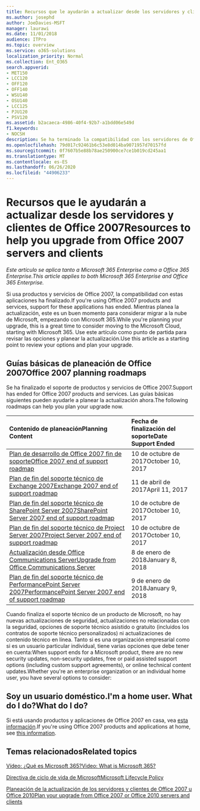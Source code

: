 ```yaml
---
title: Recursos que le ayudarán a actualizar desde los servidores y clientes de Office 2007
ms.author: josephd
author: JoeDavies-MSFT
manager: laurawi
ms.date: 11/01/2018
audience: ITPro
ms.topic: overview
ms.service: o365-solutions
localization_priority: Normal
ms.collection: Ent_O365
search.appverid:
- MET150
- LCC120
- OFF120
- OFF140
- WSU140
- OSU140
- LCC125
- PJU120
- PSV120
ms.assetid: b2acaeca-4986-40f4-92b7-a1bdd06e549d
f1.keywords:
- NOCSH
description: Se ha terminado la compatibilidad con los servidores de Office 2007 y las aplicaciones cliente y los contratos de soporte personalizado no están disponibles. Use este artículo para empezar a planear la actualización ahora.
ms.openlocfilehash: 79d017c92461b6c53e8d014ba9071957d70157fd
ms.sourcegitcommit: 0f7607b5e88b78ae250900ce7ce1b019cd245aa1
ms.translationtype: MT
ms.contentlocale: es-ES
ms.lasthandoff: 06/26/2020
ms.locfileid: "44906233"
---
```

# <a name="resources-to-help-you-upgrade-from-office-2007-servers-and-clients"></a><span data-ttu-id="d9b53-104">Recursos que le ayudarán a actualizar desde los servidores y clientes de Office 2007</span><span class="sxs-lookup"><span data-stu-id="d9b53-104">Resources to help you upgrade from Office 2007 servers and clients</span></span>

<span data-ttu-id="d9b53-105">*Este artículo se aplica tanto a Microsoft 365 Enterprise como a Office 365 Enterprise.*</span><span class="sxs-lookup"><span data-stu-id="d9b53-105">*This article applies to both Microsoft 365 Enterprise and Office 365 Enterprise.*</span></span>

<span data-ttu-id="d9b53-106">Si usa productos y servicios de Office 2007, la compatibilidad con estas aplicaciones ha finalizado.</span><span class="sxs-lookup"><span data-stu-id="d9b53-106">If you're using Office 2007 products and services, support for these applications has ended.</span></span> <span data-ttu-id="d9b53-107">Mientras planea la actualización, este es un buen momento para considerar migrar a la nube de Microsoft, empezando con Microsoft 365.</span><span class="sxs-lookup"><span data-stu-id="d9b53-107">While you're planning your upgrade, this is a great time to consider moving to the Microsoft Cloud, starting with Microsoft 365.</span></span> <span data-ttu-id="d9b53-108">Use este artículo como punto de partida para revisar las opciones y planear la actualización.</span><span class="sxs-lookup"><span data-stu-id="d9b53-108">Use this article as a starting point to review your options and plan your upgrade.</span></span>
      
## <a name="office-2007-planning-roadmaps"></a><span data-ttu-id="d9b53-109">Guías básicas de planeación de Office 2007</span><span class="sxs-lookup"><span data-stu-id="d9b53-109">Office 2007 planning roadmaps</span></span>
  
<span data-ttu-id="d9b53-110">Se ha finalizado el soporte de productos y servicios de Office 2007.</span><span class="sxs-lookup"><span data-stu-id="d9b53-110">Support has ended for Office 2007 products and services.</span></span> <span data-ttu-id="d9b53-111">Las guías básicas siguientes pueden ayudarle a planear la actualización ahora.</span><span class="sxs-lookup"><span data-stu-id="d9b53-111">The following roadmaps can help you plan your upgrade now.</span></span>

|<span data-ttu-id="d9b53-112">**Contenido de planeación**</span><span class="sxs-lookup"><span data-stu-id="d9b53-112">**Planning Content**</span></span>|<span data-ttu-id="d9b53-113">**Fecha de finalización del soporte**</span><span class="sxs-lookup"><span data-stu-id="d9b53-113">**Date Support Ended**</span></span>|
|:-----|:-----|
|[<span data-ttu-id="d9b53-114">Plan de desarrollo de Office 2007 fin de soporte</span><span class="sxs-lookup"><span data-stu-id="d9b53-114">Office 2007 end of support roadmap</span></span>](https://docs.microsoft.com/DeployOffice/office-2007-end-support-roadmap) <br/> |<span data-ttu-id="d9b53-115">10 de octubre de 2017</span><span class="sxs-lookup"><span data-stu-id="d9b53-115">October 10, 2017</span></span>  <br/> |
|[<span data-ttu-id="d9b53-116">Plan de fin del soporte técnico de Exchange 2007</span><span class="sxs-lookup"><span data-stu-id="d9b53-116">Exchange 2007 end of support roadmap</span></span>](exchange-2007-end-of-support.md) <br/> |<span data-ttu-id="d9b53-117">11 de abril de 2017</span><span class="sxs-lookup"><span data-stu-id="d9b53-117">April 11, 2017</span></span>  <br/> |
|[<span data-ttu-id="d9b53-118">Plan de fin del soporte técnico de SharePoint Server 2007</span><span class="sxs-lookup"><span data-stu-id="d9b53-118">SharePoint Server 2007 end of support roadmap</span></span>](sharepoint-2007-end-of-support.md) <br/> |<span data-ttu-id="d9b53-119">10 de octubre de 2017</span><span class="sxs-lookup"><span data-stu-id="d9b53-119">October 10, 2017</span></span>  <br/> |
|[<span data-ttu-id="d9b53-120">Plan de fin del soporte técnico de Project Server 2007</span><span class="sxs-lookup"><span data-stu-id="d9b53-120">Project Server 2007 end of support roadmap</span></span>](project-server-2007-end-of-support.md) <br/> |<span data-ttu-id="d9b53-121">10 de octubre de 2017</span><span class="sxs-lookup"><span data-stu-id="d9b53-121">October 10, 2017</span></span>  <br/> |
|[<span data-ttu-id="d9b53-122">Actualización desde Office Communications Server</span><span class="sxs-lookup"><span data-stu-id="d9b53-122">Upgrade from Office Communications Server</span></span>](https://docs.microsoft.com/SkypeForBusiness/plan-your-deployment/upgrade) <br/> |<span data-ttu-id="d9b53-123">8 de enero de 2018</span><span class="sxs-lookup"><span data-stu-id="d9b53-123">January 8, 2018</span></span>  <br/> |
|[<span data-ttu-id="d9b53-124">Plan de fin del soporte técnico de PerformancePoint Server 2007</span><span class="sxs-lookup"><span data-stu-id="d9b53-124">PerformancePoint Server 2007 end of support roadmap</span></span>](pps-2007-end-of-support.md) <br/> |<span data-ttu-id="d9b53-125">9 de enero de 2018</span><span class="sxs-lookup"><span data-stu-id="d9b53-125">January 9, 2018</span></span>  <br/> |
   
<span data-ttu-id="d9b53-126">Cuando finaliza el soporte técnico de un producto de Microsoft, no hay nuevas actualizaciones de seguridad, actualizaciones no relacionadas con la seguridad, opciones de soporte técnico asistido o gratuito (incluidos los contratos de soporte técnico personalizados) ni actualizaciones de contenido técnico en línea. Tanto si es una organización empresarial como si es un usuario particular individual, tiene varias opciones que debe tener en cuenta:</span><span class="sxs-lookup"><span data-stu-id="d9b53-126">When support ends for a Microsoft product, there are no new security updates, non-security updates, free or paid assisted support options (including custom support agreements), or online technical content updates.Whether you're an enterprise organization or an individual home user, you have several options to consider:</span></span>

## <a name="im-a-home-user-what-do-i-do"></a><span data-ttu-id="d9b53-127">Soy un usuario doméstico.</span><span class="sxs-lookup"><span data-stu-id="d9b53-127">I'm a home user.</span></span> <span data-ttu-id="d9b53-128">What do I do?</span><span class="sxs-lookup"><span data-stu-id="d9b53-128">What do I do?</span></span>

<span data-ttu-id="d9b53-129">Si está usando productos y aplicaciones de Office 2007 en casa, vea [esta información](plan-upgrade-previous-versions-office.md#im-a-home-user-what-do-i-do).</span><span class="sxs-lookup"><span data-stu-id="d9b53-129">If you're using Office 2007 products and applications at home, see [this information](plan-upgrade-previous-versions-office.md#im-a-home-user-what-do-i-do).</span></span>
     
## <a name="related-topics"></a><span data-ttu-id="d9b53-130">Temas relacionados</span><span class="sxs-lookup"><span data-stu-id="d9b53-130">Related topics</span></span>

[<span data-ttu-id="d9b53-131">Vídeo: ¿Qué es Microsoft 365?</span><span class="sxs-lookup"><span data-stu-id="d9b53-131">Video: What is Microsoft 365?</span></span>](https://support.office.com/article/847caf12-2589-452c-8aca-1c009797678b.aspx)
  
[<span data-ttu-id="d9b53-132">Directiva de ciclo de vida de Microsoft</span><span class="sxs-lookup"><span data-stu-id="d9b53-132">Microsoft Lifecycle Policy</span></span>](https://go.microsoft.com/fwlink/?linkid=865200)

[<span data-ttu-id="d9b53-133">Planeación de la actualización de los servidores y clientes de Office 2007 u Office 2010</span><span class="sxs-lookup"><span data-stu-id="d9b53-133">Plan your upgrade from Office 2007 or Office 2010 servers and clients</span></span>](plan-upgrade-previous-versions-office.md)
  

